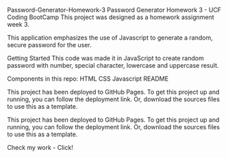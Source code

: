 Password-Generator-Homework-3
Password Generator Homework 3 - UCF Coding BootCamp
This project was designed as a homework assignment week 3.

This application emphasizes the use of Javascript to generate a random, secure password for the user.

Getting Started
This code was made it in JavaScript to create random password with number, special character, lowercase and uppercase result.

Components in this repo:
HTML
CSS
Javascript
README



This project has been deployed to GitHub Pages. To get this project up and running, you can follow the deployment link. Or, download the sources files to use this as a template.

This project has been deployed to GitHub Pages. To get this project up and running, you can follow the deployment link. Or, download the sources files to use this as a template.

Check my work - Click!